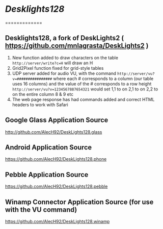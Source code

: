 # _Desklights128_
=============

## Desklights128, a fork of DeskLights2 ( https://github.com/mnlagrasta/DeskLights2 )

1. New function added to draw characters on the table
`http://server/write?c=H`
will draw an H
2. Grid2Pixel function fixed for grid-style tables
3. UDP server added for audio VU, with the command
`http://server/vu?v=################`
where each # corresponds to a column (our table uses 16 columns) and the value of the # corresponds to a row height
`http://server/vu?v=1234567887654321`
would set 1,1 to on
2,1 to on
2,2 to on
the entire column 8 & 9 etc
4. The web page response has had commands added and correct HTML headers to work with Safari

## Google Glass Application Source
http://github.com/AlecH92/DeskLights128.glass

## Android Application Source
https://github.com/AlecH92/DeskLights128.phone

## Pebble Application Source
https://github.com/AlecH92/DeskLights128.pebble

## Winamp Connector Application Source (for use with the VU command)
https://github.com/AlecH92/DeskLights128.winamp
